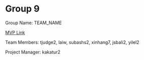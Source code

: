 # Group 9
Group Name: TEAM_NAME

[MVP Link](https://docs.google.com/document/d/1UGRhu3gcTfP0ghO_YsP14Rk08jORXuQyRTKl2Ata6Iw/edit?tab=t.0)

Team Members: tjudge2, laiw, subashs2, xinhang7, jsbali2, yilel2

Project Manager: kakatur2
